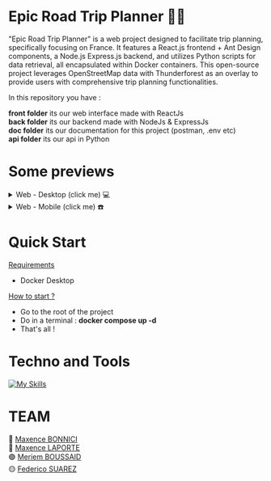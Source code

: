 # Epic Road Trip Planner 🚙💨

"Epic Road Trip Planner" is a web project designed to facilitate trip planning, specifically focusing on France. It features a React.js frontend + Ant Design components, a Node.js Express.js backend, and utilizes Python scripts for data retrieval, all encapsulated within Docker containers. This open-source project leverages OpenStreetMap data with Thunderforest as an overlay to provide users with comprehensive trip planning functionalities.

In this repository you have :  

**front folder** its our web interface made with ReactJs  
**back folder** its our backend made with NodeJs & ExpressJs  
**doc folder** its our documentation for this project (postman, .env etc)  
**api folder** its our api in Python

# Some previews

<details>
  <summary>Web - Desktop (click me) 💻</summary>
  <img width="600" alt="img" src="doc/readme/acc1.png">

  <img width="600" alt="img" src="doc/readme/acc7.png">
</details>

<details>
  <summary>Web - Mobile (click me) ☎️</summary>
  <img width="200" alt="img" src="doc/readme/tel1.png">
  <img width="200" alt="img" src="doc/readme/tel3.png">
  <img width="200" alt="img" src="doc/readme/tel2.png">
</details>

# Quick Start
<ins>Requirements</ins>  
- Docker Desktop

<ins>How to start ?</ins>

  -  Go to the root of the project
  -  Do in a terminal : **docker compose up -d**
  - That's all !
 
# Techno and Tools
[![My Skills](https://skillicons.dev/icons?i=react,nodejs,docker,figma,github,postman,expressjs,python)](https://skillicons.dev)

# TEAM
🔵 [Maxence BONNICI](https://github.com/ImMaxence)  
🔴 [Maxence LAPORTE](https://github.com/TheMaxquent)  
🟣 [Meriem BOUSSAID](https://github.com/boussaidm)  
🟡 [Federico SUAREZ](https://github.com/FedeSuarez10)  
